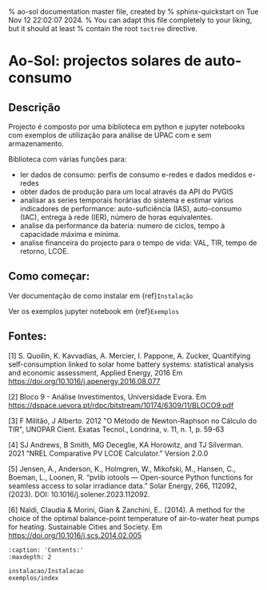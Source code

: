 % ao-sol documentation master file, created by
% sphinx-quickstart on Tue Nov 12 22:02:07 2024.
% You can adapt this file completely to your liking, but it should at least
% contain the root `toctree` directive.

# Ao-Sol: projectos solares de auto-consumo

## Descrição

Projecto é composto por uma biblioteca em python e jupyter notebooks com exemplos de utilização para análise de UPAC com e sem armazenamento.

Biblioteca com várias funções para:
- ler dados de consumo: perfis de consumo e-redes e dados medidos e-redes
- obter dados de produção para um local através da API do PVGIS
- analisar as series temporais horárias do sistema e estimar vários indicadores de performance: auto-suficiência (IAS), auto-consumo (IAC), entrega à rede (IER), número de horas equivalentes.
- analise da performance da bateria: numero de ciclos, tempo à capacidade máxima e mínima.
- analise financeira do projecto para o tempo de vida: VAL, TIR, tempo de retorno, LCOE.

## Como começar:

Ver documentação de como instalar em {ref}`Instalação`

Ver os exemplos jupyter notebook em {ref}`Exemplos`

## Fontes:

<a id="1">[1]</a> 
S. Quoilin, K. Kavvadias, A. Mercier, I. Pappone, A. Zucker, 
Quantifying self-consumption linked to solar home battery systems: statistical analysis and economic assessment, 
Applied Energy, 2016
Em https://doi.org/10.1016/j.apenergy.2016.08.077

<a id="2">[2]</a> 
Bloco 9 - Análise Investimentos, Universidade Evora.
Em https://dspace.uevora.pt/rdpc/bitstream/10174/6309/11/BLOCO9.pdf

<a id="3">[3]</a> 
F Militão, J Alberto. 2012 
"O Método de Newton-Raphson no Cálculo do TIR", 
UNOPAR Cient. Exatas Tecnol., Londrina, v. 11, n. 1, p. 59-63

<a id="4">[4]</a> 
SJ Andrews, B Smith, MG Deceglie, KA Horowitz, and TJ Silverman. 2021
“NREL Comparative PV LCOE Calculator.” 
Version 2.0.0

<a id="5">[5]</a>
Jensen, A., Anderson, K., Holmgren, W., Mikofski, M., Hansen, C., Boeman, L., Loonen, R. “pvlib iotools — Open-source Python functions for seamless access to solar irradiance data.” Solar Energy, 266, 112092, (2023). DOI: 10.1016/j.solener.2023.112092.

<a id="6">[6]</a>
Naldi, Claudia & Morini, Gian & Zanchini, E.. (2014). A method for the choice of the optimal balance-point temperature of air-to-water heat pumps for heating. Sustainable Cities and Society. Em https://doi.org/10.1016/j.scs.2014.02.005

```{toctree}
:caption: 'Contents:'
:maxdepth: 2

instalacao/Instalacao
exemplos/index
```